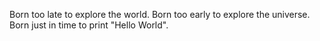 Born too late to explore the world.
Born too early to explore the universe.
Born just in time to print "Hello World".
